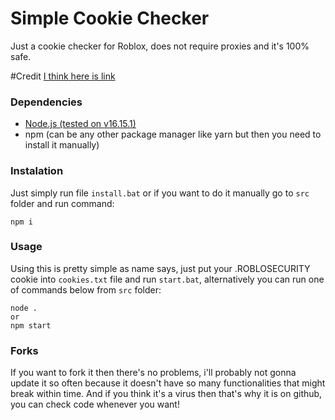 # Simple Cookie Checker
Just a cookie checker for Roblox, does not require proxies and it's 100% safe.

#Credit
[I think here is link](https://github.com/kobbibop/Roblox-Simple-Cookie-Checker)

### Dependencies
- [Node.js (tested on v16.15.1)](https://nodejs.org/en/download/)
- npm (can be any other package manager like yarn but then you need to install it manually)

### Instalation
Just simply run file `install.bat` or if you want to do it manually go to `src` folder and run command:
```
npm i
```
### Usage
Using this is pretty simple as name says, just put your .ROBLOSECURITY cookie into `cookies.txt` file and run `start.bat`, alternatively you can run one of commands below from `src` folder:
```
node .
or
npm start
```
### Forks
If you want to fork it then there's no problems, i'll probably not gonna update it so often because it doesn't have so many functionalities that might break within time.
And if you think it's a virus then that's why it is on github, you can check code whenever you want!
